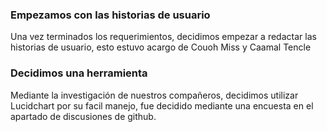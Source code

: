 ### Empezamos con las historias de usuario

Una vez terminados los requerimientos, decidimos empezar a redactar las historias de usuario, esto estuvo acargo de Couoh Miss y Caamal Tencle

### Decidimos una herramienta

Mediante la investigación de nuestros compañeros, decidimos utilizar Lucidchart por su facil manejo, fue decidido mediante una encuesta en el apartado de discusiones de github.